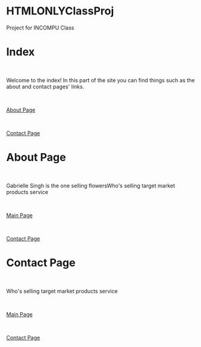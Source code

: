 # HTMLONLYClassProj
Project for INCOMPU Class
<!DOCTYPE html>
<html>
<head>
    <title> Gardening For Life </title>
</head>
<body>
    <h1> Index </h1> <br>
    <p> Welcome to the index! In this part of the site you can find things such as the about and contact pages' links.</p><br>
  <p> <a href="https://www.w3schools.com/html/">About Page</a>  </p> <br>
  <p> <a href="https://www.w3schools.com/html/">Contact Page</a>  </p>
</body>
</html>  



<!DOCTYPE html>
<html>
<head>
    <title> About Page </title>
</head>
<body>
    <h1> About Page </h1> <br>
    <p> Gabrielle Singh is the one selling flowersWho's selling target market products service </p><br>
  <p> <a href="https://www.w3schools.com/html/">Main Page</a>  </p> <br>
  <p> <a href="https://www.w3schools.com/html/">Contact Page</a>  </p>
</body>
</html>  



<!DOCTYPE html>
<html>
<head>
    <title> Contact Page </title>
</head>
<body>
    <h1> Contact Page </h1> <br>
    <p> Who's selling target market products service </p><br>
  <p> <a href="https://www.w3schools.com/html/">Main Page</a>  </p> <br>
  <p> <a href="https://www.w3schools.com/html/">Contact Page</a>  </p>
</body>
</html>  









